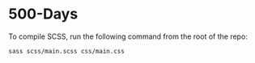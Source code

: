 # 500-Days

To compile SCSS, run the following command from the root of the repo:

```
sass scss/main.scss css/main.css
```
